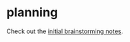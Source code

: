 # planning

Check out the [initial brainstorming notes](https://github.com/mobsy/planning/wiki/Notes-2015-04-14-Meeting-with-Jared-and-David-in-The-Douglas).

